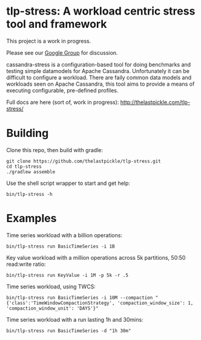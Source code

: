 # tlp-stress: A workload centric stress tool and framework

This project is a work in progress. 

Please see our [Google Group](https://groups.google.com/d/forum/tlp-dev-tools) for discussion.

cassandra-stress is a configuration-based tool for doing benchmarks and testing simple datamodels for Apache Cassandra.  Unfortunately it can be difficult to configure a workload.  There are faily common data models and workloads seen on Apache Cassandra, this tool aims to provide a means of executing configurable, pre-defined profiles.

Full docs are here (sort of, work in progress): http://thelastpickle.com/tlp-stress/

# Building

Clone this repo, then build with gradle:

    git clone https://github.com/thelastpickle/tlp-stress.git
    cd tlp-stress
    ./gradlew assemble
    
Use the shell script wrapper to start and get help:

    bin/tlp-stress -h

# Examples

Time series workload with a billion operations:

    bin/tlp-stress run BasicTimeSeries -i 1B

Key value workload with a million operations across 5k partitions, 50:50 read:write ratio:

    bin/tlp-stress run KeyValue -i 1M -p 5k -r .5


Time series workload, using TWCS:

    bin/tlp-stress run BasicTimeSeries -i 10M --compaction "{'class':'TimeWindowCompactionStrategy', 'compaction_window_size': 1, 'compaction_window_unit': 'DAYS'}"

Time series workload with a run lasting 1h and 30mins:

    bin/tlp-stress run BasicTimeSeries -d "1h 30m"

